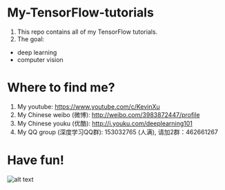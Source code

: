 # My-TensorFlow-tutorials
1. This repo contains all of my TensorFlow tutorials.
2. The goal:
  - deep learning
  - computer vision
  
# Where to find me?

1. My youtube: https://www.youtube.com/c/KevinXu
2. My Chinese weibo (微博): http://weibo.com/3983872447/profile
3. My Chinese youku (优酷): http://i.youku.com/deeplearning101
4. My QQ group (深度学习QQ群): 153032765 (人满),  请加2群：462661267


# Have fun!
![alt text](https://github.com/kevin28520/My-TensorFlow-tutorials/blob/master/01%20cats%20vs%20dogs/images/starry%20night%20dd3.jpg)

